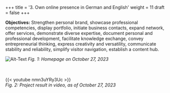 +++
title = '3. Own online presence in German and English'
weight = 11
draft = false
+++

**Objectives:** Strengthen personal brand, showcase professional competencies, display portfolio, initiate business contacts, expand network, offer services, demonstrate diverse expertise, document personal and professional development, facilitate knowledge exchange, convey entrepreneurial thinking, express creativity and versatility, communicate stability and reliability, simplify visitor navigation, establish a content hub.  


![Alt-Text](/img/p3.1.jpg)
*Fig. 1: Homepage on October 27, 2023*  
</br></br>  


{{< youtube nmn3uYRy3Uc >}}  
*Fig. 2: Project result in video, as of October 27, 2023*



